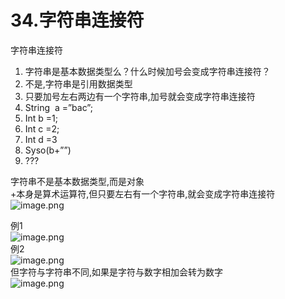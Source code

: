 # 34.字符串连接符

字符串连接符<br />

1. 字符串是基本数据类型么？什么时候加号会变成字符串连接符？
  1. 不是,字符串是引用数据类型
  1. 只要加号左右两边有一个字符串,加号就会变成字符串连接符
2. String  a =”bac”; 
2. Int b =1;<br />
2. Int c =2; 
2. Int d =3<br />
2. Syso(b+””)
  1. ???

字符串不是基本数据类型,而是对象<br />+本身是算术运算符,但只要左右有一个字符串,就会变成字符串连接符<br />![image.png](https://cdn.nlark.com/yuque/0/2019/png/349894/1559029013777-04fb3e3f-4dd4-4236-a4c6-54fd7ed403da.png#align=left&display=inline&height=246&name=image.png&originHeight=246&originWidth=528&size=61166&status=done&width=528)

例1<br />![image.png](https://cdn.nlark.com/yuque/0/2019/png/349894/1559029153895-bd88b450-b920-4982-a5c3-b2a659d30ec2.png#align=left&display=inline&height=69&name=image.png&originHeight=69&originWidth=215&size=16002&status=done&width=215)<br />例2<br />![image.png](https://cdn.nlark.com/yuque/0/2019/png/349894/1559029193964-d637518c-2d22-487c-9bbd-40b6eab4b441.png#align=left&display=inline&height=68&name=image.png&originHeight=68&originWidth=211&size=16027&status=done&width=211)<br />但字符与字符串不同,如果是字符与数字相加会转为数字<br />![image.png](https://cdn.nlark.com/yuque/0/2019/png/349894/1559029283384-b48fc7be-56e3-4bd6-a437-c33da233c5b2.png#align=left&display=inline&height=60&name=image.png&originHeight=60&originWidth=205&size=16223&status=done&width=205)

